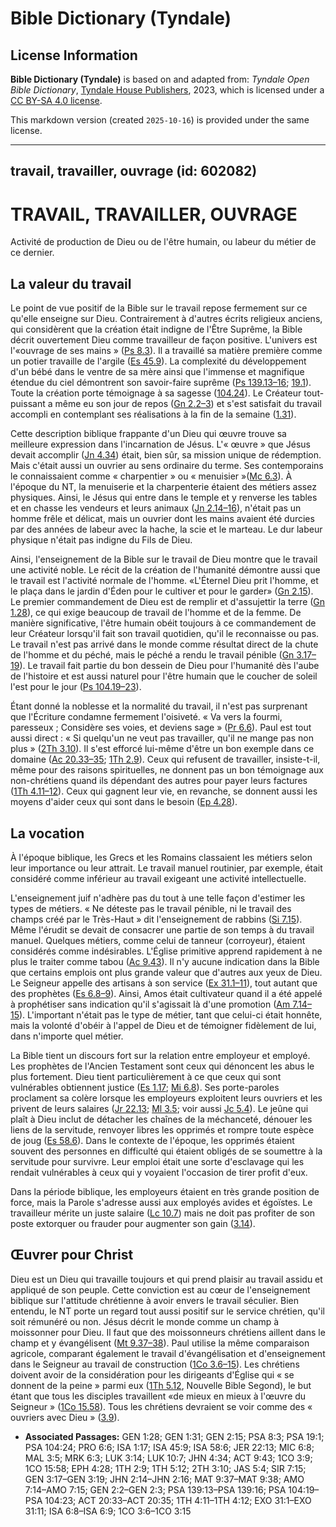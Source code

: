 # Bible Dictionary (Tyndale)

## License Information

**Bible Dictionary (Tyndale)** is based on and adapted from: _Tyndale Open Bible Dictionary_, [Tyndale House Publishers](https://tyndaleopenresources.com/), 2023, which is licensed under a [CC BY-SA 4.0 license](https://creativecommons.org/licenses/by-sa/4.0/legalcode.en).

This markdown version (created `2025-10-16`) is provided under the same license.



--------------------------------

## travail, travailler, ouvrage (id: 602082)

TRAVAIL, TRAVAILLER, OUVRAGE
============================

Activité de production de Dieu ou de l'être humain, ou labeur du métier de ce dernier.

La valeur du travail
--------------------

Le point de vue positif de la Bible sur le travail repose fermement sur ce qu'elle enseigne sur Dieu. Contrairement à d'autres écrits religieux anciens, qui considèrent que la création était indigne de l'Être Suprême, la Bible décrit ouvertement Dieu comme travailleur de façon positive. L'univers est l'«ouvrage de ses mains » ([Ps 8\.3](https://ref.ly/Ps8:3)). Il a travaillé sa matière première comme un potier travaille de l'argile ([Es 45\.9](https://ref.ly/Isa45:9)). La complexité du développement d'un bébé dans le ventre de sa mère ainsi que l'immense et magnifique étendue du ciel démontrent son savoir\-faire suprême ([Ps 139\.13–16](https://ref.ly/Ps139:13-Ps139:16); [19\.1](https://ref.ly/Ps19:1)). Toute la création porte témoignage à sa sagesse ([104\.24](https://ref.ly/Ps104:24)). Le Créateur tout\-puissant a même eu son jour de repos ([Gn 2\.2–3](https://ref.ly/Gen2:2-Gen2:3)) et s'est satisfait du travail accompli en contemplant ses réalisations à la fin de la semaine ([1\.31](https://ref.ly/Gen1:31)). 

Cette description biblique frappante d'un Dieu qui œuvre trouve sa meilleure expression dans l'incarnation de Jésus. L'« œuvre » que Jésus devait accomplir ([Jn 4\.34](https://ref.ly/John4:34)) était, bien sûr, sa mission unique de rédemption. Mais c'était aussi un ouvrier au sens ordinaire du terme. Ses contemporains le connaissaient comme « charpentier » ou « menuisier »([Mc 6\.3](https://ref.ly/Mark6:3)). À l'époque du NT, la menuiserie et la charpenterie étaient des métiers assez physiques. Ainsi, le Jésus qui entre dans le temple et y renverse les tables et en chasse les vendeurs et leurs animaux ([Jn 2\.14–16](https://ref.ly/John2:14-John2:16)), n'était pas un homme frêle et délicat, mais un ouvrier dont les mains avaient été durcies par des années de labeur avec la hache, la scie et le marteau. Le dur labeur physique n'était pas indigne du Fils de Dieu.

Ainsi, l'enseignement de la Bible sur le travail de Dieu montre que le travail une activité noble. Le récit de la création de l'humanité démontre aussi que le travail est l'activité normale de l'homme. «L'Éternel Dieu prit l'homme, et le plaça dans le jardin d'Éden pour le cultiver et pour le garder» ([Gn 2\.15](https://ref.ly/Gen2:15)). Le premier commandement de Dieu est de remplir et d'assujettir la terre ([Gn 1\.28](https://ref.ly/Gen1:28)), ce qui exige beaucoup de travail de l'homme et de la femme. De manière significative, l'être humain obéit toujours à ce commandement de leur Créateur lorsqu'il fait son travail quotidien, qu'il le reconnaisse ou pas. Le travail n'est pas arrivé dans le monde comme résultat direct de la chute de l'homme et du péché, mais le péché a rendu le travail pénible ([Gn 3\.17–19](https://ref.ly/Gen3:17-Gen3:19)). Le travail fait partie du bon dessein de Dieu pour l'humanité dès l'aube de l'histoire et est aussi naturel pour l'être humain que le coucher de soleil l'est pour le jour ([Ps 104\.19–23](https://ref.ly/Ps104:19-Ps104:23)).

Étant donné la noblesse et la normalité du travail, il n'est pas surprenant que l'Écriture condamne fermement l'oisiveté. « Va vers la fourmi, paresseux ; Considère ses voies, et deviens sage » ([Pr 6\.6](https://ref.ly/Prov6:6)). Paul est tout aussi direct : « Si quelqu'un ne veut pas travailler, qu'il ne mange pas non plus » ([2Th 3\.10](https://ref.ly/2Thess3:10)). Il s'est efforcé lui\-même d'être un bon exemple dans ce domaine ([Ac 20\.33–35](https://ref.ly/Acts20:33-Acts20:35); [1Th 2\.9](https://ref.ly/1Thess2:9)). Ceux qui refusent de travailler, insiste\-t\-il, même pour des raisons spirituelles, ne donnent pas un bon témoignage aux non\-chrétiens quand ils dépendant des autres pour payer leurs factures ([1Th 4\.11–12](https://ref.ly/1Thess4:11-1Thess4:12)). Ceux qui gagnent leur vie, en revanche, se donnent aussi les moyens d'aider ceux qui sont dans le besoin ([Ep 4\.28](https://ref.ly/Eph4:28)).

La vocation
-----------

À l'époque biblique, les Grecs et les Romains classaient les métiers selon leur importance ou leur attrait. Le travail manuel routinier, par exemple, était considéré comme inférieur au travail exigeant une activité intellectuelle.

L'enseignement juif n'adhère pas du tout à une telle façon d'estimer les types de métiers. « Ne déteste pas le travail pénible, ni le travail des champs créé par le Très\-Haut » dit l'enseignement de rabbins ([Si 7\.15](https://ref.ly/Sir7:15)). Même l'érudit se devait de consacrer une partie de son temps à du travail manuel. Quelques métiers, comme celui de tanneur (corroyeur), étaient considérés comme indésirables. L'Église primitive apprend rapidement à ne plus le traiter comme tabou ([Ac 9\.43](https://ref.ly/Acts9:43)). Il n'y aucune indication dans la Bible que certains emplois ont plus grande valeur que d'autres aux yeux de Dieu. Le Seigneur appelle des artisans à son service ([Ex 31\.1–11](https://ref.ly/Exod31:1-Exod31:11)), tout autant que des prophètes ([Es 6\.8–9](https://ref.ly/Isa6:8-Isa6:9)). Ainsi, Amos était cultivateur quand il a été appelé à prophétiser sans indication qu'il s'agissait là d'une promotion ([Am 7\.14–15](https://ref.ly/Amos7:14-Amos7:15)). L'important n'était pas le type de métier, tant que celui\-ci était honnête, mais la volonté d'obéir à l'appel de Dieu et de témoigner fidèlement de lui, dans n'importe quel métier.

La Bible tient un discours fort sur la relation entre employeur et employé. Les prophètes de l'Ancien Testament sont ceux qui dénoncent les abus le plus fortement. Dieu tient particulièrement à ce que ceux qui sont vulnérables obtiennent justice ([Es 1\.17](https://ref.ly/Isa1:17); [Mi 6\.8](https://ref.ly/Mic6:8)). Ses porte\-paroles proclament sa colère lorsque les employeurs exploitent leurs ouvriers et les privent de leurs salaires ([Jr 22\.13](https://ref.ly/Jer22:13); [Ml 3\.5](https://ref.ly/Mal3:5); voir aussi [Jc 5\.4](https://ref.ly/Jas5:4)). Le jeûne qui plaît à Dieu inclut de détacher les chaînes de la méchanceté, dénouer les liens de la servitude, renvoyer libres les opprimés et rompre toute espèce de joug ([Es 58\.6](https://ref.ly/Isa58:6)). Dans le contexte de l'époque, les opprimés étaient souvent des personnes en difficulté qui étaient obligés de se soumettre à la servitude pour survivre. Leur emploi était une sorte d'esclavage qui les rendait vulnérables à ceux qui y voyaient l'occasion de tirer profit d'eux. 

Dans la période biblique, les employeurs étaient en très grande position de force, mais la Parole s'adresse aussi aux employés avides et égoïstes. Le travailleur mérite un juste salaire ([Lc 10\.7](https://ref.ly/Luke10:7)) mais ne doit pas profiter de son poste extorquer ou frauder pour augmenter son gain ([3\.14](https://ref.ly/Luke3:14)).

Œuvrer pour Christ
------------------

Dieu est un Dieu qui travaille toujours et qui prend plaisir au travail assidu et appliqué de son peuple. Cette conviction est au cœur de l'enseignement biblique sur l'attitude chrétienne à avoir envers le travail séculier. Bien entendu, le NT porte un regard tout aussi positif sur le service chrétien, qu'il soit rémunéré ou non. Jésus décrit le monde comme un champ à moissonner pour Dieu. Il faut que des moissonneurs chrétiens aillent dans le champ et y évangélisent ([Mt 9\.37–38](https://ref.ly/Matt9:37-Matt9:38)). Paul utilise la même comparaison agricole, comparant également le travail d'évangélisation et d'enseignement dans le Seigneur au travail de construction ([1Co 3\.6–15](https://ref.ly/1Cor3:6-1Cor3:15)). Les chrétiens doivent avoir de la considération pour les dirigeants d'Église qui « se donnent de la peine » parmi eux ([1Th 5\.12](https://ref.ly/1Thess5:12), Nouvelle Bible Segond), le but étant que tous les disciples travaillent «de mieux en mieux à l'œuvre du Seigneur » ([1Co 15\.58](https://ref.ly/1Cor15:58)). Tous les chrétiens devraient se voir comme des « ouvriers avec Dieu » ([3\.9](https://ref.ly/1Cor3:9)).

* **Associated Passages:** GEN 1:28; GEN 1:31; GEN 2:15; PSA 8:3; PSA 19:1; PSA 104:24; PRO 6:6; ISA 1:17; ISA 45:9; ISA 58:6; JER 22:13; MIC 6:8; MAL 3:5; MRK 6:3; LUK 3:14; LUK 10:7; JHN 4:34; ACT 9:43; 1CO 3:9; 1CO 15:58; EPH 4:28; 1TH 2:9; 1TH 5:12; 2TH 3:10; JAS 5:4; SIR 7:15; GEN 3:17–GEN 3:19; JHN 2:14–JHN 2:16; MAT 9:37–MAT 9:38; AMO 7:14–AMO 7:15; GEN 2:2–GEN 2:3; PSA 139:13–PSA 139:16; PSA 104:19–PSA 104:23; ACT 20:33–ACT 20:35; 1TH 4:11–1TH 4:12; EXO 31:1–EXO 31:11; ISA 6:8–ISA 6:9; 1CO 3:6–1CO 3:15


